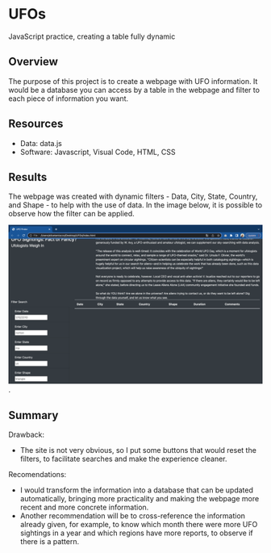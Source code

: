 # UFOs
JavaScript practice, creating a table fully dynamic 

## Overview 
The purpose of this project is to create a webpage with UFO information. 
It would be a database you can access by a table in the webpage and filter to each piece of information you want. 

## Resources
- Data: data.js
- Software: Javascript, Visual Code, HTML, CSS

## Results 
The webpage was created with dynamic filters - Data, City, State, Country, and Shape - to help with the use of data. 
In the image below, it is possible to observe how the filter can be applied.

![ufo](ufo.png).




## Summary 

Drawback:
- The site is not very obvious, so I put some buttons that would reset the filters, to facilitate searches 
and make the experience cleaner.

Recomendations:
- I would transform the information into a database that can be updated automatically, bringing more 
practicality and making the webpage more recent and more concrete information.
- Another recommendation will be to cross-reference the information already given, for example, 
to know which month there were more UFO sightings in a year and which regions have more reports, to observe if there is a pattern.
